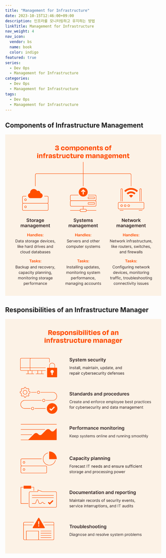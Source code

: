 ```yaml
---
title: "Management for Infrastructure"
date: 2023-10-15T12:46:00+09:00
description: 인프라를 모니터링하고 유지하는 방법
linkTitle: Management for Infrastructure
nav_weight: 4
nav_icon:
  vendor: bs
  name: book
  color: indigo
featured: true
series:
  - Dev Ops
  - Management for Infrastructure
categories:
  - Dev Ops
  - Management for Infrastructure
tags:
  - Dev Ops
  - Management for Infrastructure
---
```


## Components of Infrastructure Management

![Components of Infrastructure Management](3-components-of-infrastructure-management.png?width=512px#center)

## Responsibilities of an Infrastructure Manager

![Responsibilities of an Infrastructure Manager](responsibilities-of-an-infrastructure-manager.png?width=512px#center)
